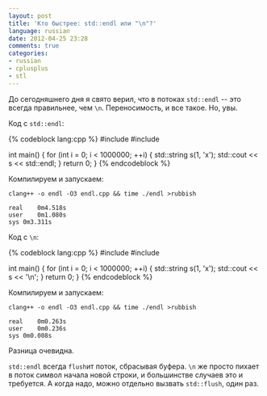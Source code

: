 ```yaml
---
layout: post
title: 'Кто быстрее: std::endl или "\n"?'
language: russian
date: 2012-04-25 23:28
comments: true
categories: 
- russian
- cplusplus
- stl
---
```

До сегодняшнего дня я свято верил, что в потоках `std::endl` -- это всегда правильнее, чем `\n`. Переносимость, и все такое. Но, увы.

Код с `std::endl`:

{% codeblock lang:cpp %}
#include <string>
#include <iostream>

int main() {
  for (int i = 0; i < 1000000; ++i) {
    std::string s(1, 'x');
    std::cout << s << std::endl;
  }
  return 0;
}
{% endcodeblock %}

Компилируем и запускаем:

    clang++ -o endl -O3 endl.cpp && time ./endl >rubbish

    real	0m4.518s
    user	0m1.080s
    sys	0m3.311s
    
Код с `\n`:

{% codeblock lang:cpp %}
#include <string>
#include <iostream>

int main() {
  for (int i = 0; i < 1000000; ++i) {
    std::string s(1, 'x');
    std::cout << s << '\n';
  }
  return 0;
}
{% endcodeblock %}

Компилируем и запускаем:

    clang++ -o endl -O3 endl.cpp && time ./endl >rubbish

    real	0m0.263s
    user	0m0.236s
    sys	0m0.008s    

Разница очевидна.

`std::endl` всегда `flush`ит поток, сбрасывая буфера. `\n` же просто пихает в поток символ начала новой строки, и большинстве случаев это и требуется. А когда надо, можно отдельно вызвать `std::flush`, один раз.

